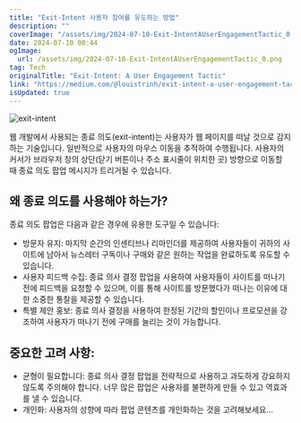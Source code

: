 ```yaml
---
title: "Exit-Intent 사용자 참여를 유도하는 방법"
description: ""
coverImage: "/assets/img/2024-07-10-Exit-IntentAUserEngagementTactic_0.png"
date: 2024-07-10 00:44
ogImage: 
  url: /assets/img/2024-07-10-Exit-IntentAUserEngagementTactic_0.png
tag: Tech
originalTitle: "Exit-Intent: A User Engagement Tactic"
link: "https://medium.com/@louistrinh/exit-intent-a-user-engagement-tactic-b0639eaf25f2"
isUpdated: true
---
```






![exit-intent](/assets/img/2024-07-10-Exit-IntentAUserEngagementTactic_0.png)

웹 개발에서 사용되는 종료 의도(exit-intent)는 사용자가 웹 페이지를 떠날 것으로 감지하는 기술입니다. 일반적으로 사용자의 마우스 이동을 추적하여 수행됩니다. 사용자의 커서가 브라우저 창의 상단(닫기 버튼이나 주소 표시줄이 위치한 곳) 방향으로 이동할 때 종료 의도 팝업 메시지가 트리거될 수 있습니다.

## 왜 종료 의도를 사용해야 하는가?

종료 의도 팝업은 다음과 같은 경우에 유용한 도구일 수 있습니다:

<div class="content-ad"></div>

- 방문자 유지: 마지막 순간의 인센티브나 리마인더를 제공하여 사용자들이 귀하의 사이트에 남아서 뉴스레터 구독이나 구매와 같은 원하는 작업을 완료하도록 유도할 수 있습니다.
- 사용자 피드백 수집: 종료 의사 결정 팝업을 사용하여 사용자들이 사이트를 떠나기 전에 피드백을 요청할 수 있으며, 이를 통해 사이트를 방문했다가 떠나는 이유에 대한 소중한 통찰을 제공할 수 있습니다.
- 특별 제안 홍보: 종료 의사 결정을 사용하여 한정된 기간의 할인이나 프로모션을 강조하여 사용자가 떠나기 전에 구매를 늘리는 것이 가능합니다.

## 중요한 고려 사항:

- 균형이 필요합니다: 종료 의사 결정 팝업을 전략적으로 사용하고 과도하게 강요하지 않도록 주의해야 합니다. 너무 많은 팝업은 사용자를 불편하게 만들 수 있고 역효과를 낼 수 있습니다.
- 개인화: 사용자의 성향에 따라 팝업 콘텐츠를 개인화하는 것을 고려해보세요...